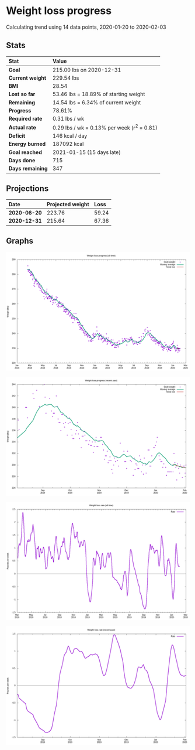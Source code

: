# Weight loss progress

Calculating trend using 14 data points, 2020-01-20 to 2020-02-03

## Stats

Stat|Value
:-|:-
**Goal**|215.00 lbs on 2020-12-31
**Current weight**|229.54 lbs
**BMI**|28.54
**Lost so far**|53.46 lbs = 18.89% of starting weight
**Remaining**|14.54 lbs =  6.34% of current  weight
**Progress**|78.61%
**Required rate**|0.31 lbs / wk
**Actual rate**|0.29 lbs / wk = 0.13% per week  (r<sup>2</sup> = 0.81)
**Deficit**|146 kcal / day
**Energy burned**|187092 kcal
**Goal reached**|2021-01-15 (15 days late)
**Days done**|715
**Days remaining**|347

## Projections

Date|Projected weight|Loss
:-|:-|:-
**2020-06-20**|223.76|59.24
**2020-12-31**|215.64|67.36

## Graphs

![](weight-graph-alltime.png)

![](weight-graph-recent.png)

![](rate-graph-alltime.png)

![](rate-graph-recent.png)
